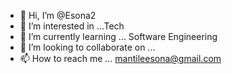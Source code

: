 - 👋 Hi, I’m @Esona2
- 👀 I’m interested in ...Tech
- 🌱 I’m currently learning ... Software Engineering
- 💞️ I’m looking to collaborate on ...
- 📫 How to reach me ... mantileesona@gmail.com

<!---
Esona2/Esona2 is a ✨ special ✨ repository because its `README.md` (this file) appears on your GitHub profile.
You can click the Preview link to take a look at your changes.
--->
